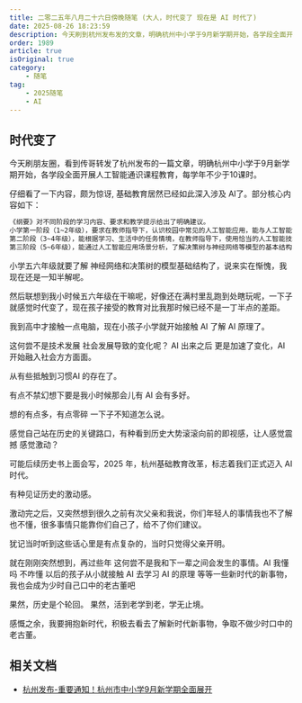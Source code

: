 ```yaml
---
title: 二零二五年八月二十六日傍晚随笔 (大人，时代变了 现在是 AI 时代了)
date: 2025-08-26 18:23:59
description: 今天刷到杭州发布发的文章，明确杭州中小学于9月新学期开始，各学段全面开展人工智能通识课程教育。从未有如此清晰的感觉时代已经变了
order: 1989
article: true
isOriginal: true
category:
    - 随笔
tag: 
    - 2025随笔
    - AI
---
```


## 时代变了

今天刷朋友圈，看到传哥转发了杭州发布的一篇文章，明确杭州中小学于9月新学期开始，各学段全面开展人工智能通识课程教育，每学年不少于10课时。

仔细看了一下内容，颇为惊讶, 基础教育居然已经如此深入涉及 AI了。部分核心内容如下：

```markdown  title='通知核心段落摘要'
《纲要》对不同阶段的学习内容、要求和教学提示给出了明确建议。
小学第一阶段（1~2年级），要求在教师指导下，认识校园中常见的人工智能应用，能与人工智能设备进行简单互动，知道社会生活中存在着人工智能，在智能设备应用过程中需要注意使用规范和道德，保护自己的个人隐私。
第二阶段（3~4年级），能根据学习、生活中的任务情境，在教师指导下，使用恰当的人工智能技术获取文字、图像、声音等资源，设计、创作简单作品等。
第三阶段（5~6年级），能通过人工智能应用场景分析，了解决策树与神经网络等模型的基本结构，知道推理、暴力搜索等算法的基本原理。
```

小学五六年级就要了解 神经网络和决策树的模型基础结构了，说来实在惭愧，我现在还是一知半解呢。

然后联想到我小时候五六年级在干嘛呢，好像还在满村里乱跑到处瞎玩呢，一下子就感觉时代变了，现在孩子接受的教育对比我那时候已经不是一丁半点的差距。

我到高中才接触一点电脑，现在小孩子小学就开始接触 AI 了解 AI 原理了。

这何尝不是技术发展 社会发展导致的变化呢？ AI 出来之后 更是加速了变化，AI 开始融入社会方方面面。

从有些抵触到习惯AI 的存在了。

有点不禁幻想下要是我小时候那会儿有 AI 会有多好。

想的有点多，有点零碎 一下子不知道怎么说。

感觉自己站在历史的关键路口，有种看到历史大势滚滚向前的即视感，让人感觉震撼 感觉激动？

可能后续历史书上面会写，2025 年，杭州基础教育改革，标志着我们正式迈入 AI 时代。

有种见证历史的激动感。

激动完之后，又突然想到很久之前有次父亲和我说，你们年轻人的事情我也不了解也不懂，很多事情只能靠你们自己了，给不了你们建议。

犹记当时听到这些话心里是有点复杂的，当时只觉得父亲开明。

就在刚刚突然想到，再过些年 这何尝不是我和下一辈之间会发生的事情。AI 我懂吗 不咋懂
以后的孩子从小就接触 AI 去学习 AI 的原理 等等一些新时代的新事物，我也会成为少时自己口中的老古董吧

果然，历史是个轮回。
果然，活到老学到老，学无止境。

感慨之余，我要拥抱新时代，积极去看去了解新时代新事物，争取不做少时口中的老古董。

## 相关文档
* [杭州发布-重要通知！杭州市中小学9月新学期全面展开](https://mp.weixin.qq.com/s/wxYQQ8GOukzUjroC3-evBg)